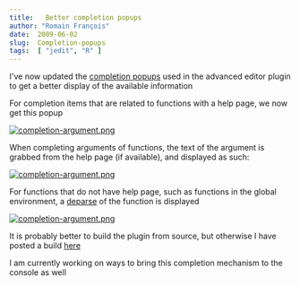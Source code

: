 ```yaml
---
title:   Better completion popups
author: "Romain François"
date:  2009-06-02
slug:  Completion-popups
tags:  [ "jedit", "R" ]
---
```

<div class="post-content">
<p>I've now updated the <a href="/index.php?post/2009/01/09/Code-Completion-for-R-scripts">completion popups</a> used in the advanced editor plugin to get a better display of the available information</p>

<p>For completion items that are related to functions with a help page, we now get this popup</p>

<a href="/public/posts/post3_completion/completion-helppage.png">
<img src="/public/posts/post3_completion/completion-helppage_m.jpg" alt="completion-argument.png" style="margin: 0 auto; display: block;" title="completion-argument.png, juin 2009"></a>

<p>When completing arguments of functions, the text of the argument is grabbed from the help page (if available), and displayed as such: </p>

<a href="/public/posts/post3_completion/completion-argument.png">
<img src="/public/posts/post3_completion/completion-argument_m.jpg" alt="completion-argument.png" style="margin: 0 auto; display: block;" title="completion-argument.png, juin 2009"></a>

<p>For functions that do not have help page, such as functions in the global environment, a <a href="http://finzi.psych.upenn.edu/R/library/base/html/deparse.html">deparse</a> of the function is displayed</p>

<a href="/public/posts/post3_completion/completion-local.png">
<img src="/public/posts/post3_completion/completion-local_m.jpg" alt="completion-argument.png" style="margin: 0 auto; display: block;" title="completion-argument.png, juin 2009"></a>

<p>It is probably better to build the plugin from source, but otherwise I have posted a build <a href="http://addictedtor.free.fr/software/workbench/editor/dist/Editor.zip">here</a></p>

<p>I am currently working on ways to bring this completion mechanism to the console as well</p>
</div>
